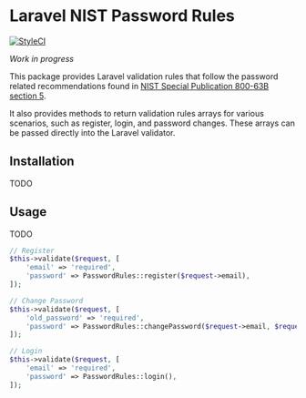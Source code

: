 # Laravel NIST Password Rules

[![StyleCI](https://github.styleci.io/repos/154853082/shield?branch=master)](https://github.styleci.io/repos/154853082)

*Work in progress*

This package provides Laravel validation rules that follow the password related
recommendations found in [NIST Special Publication 800-63B section 5](https://pages.nist.gov/800-63-3/sp800-63b.html#sec5).

It also provides methods to return validation rules arrays for various 
scenarios, such as register, login, and password changes. These arrays can
be passed directly into the Laravel validator. 

## Installation

TODO

## Usage

TODO

```php
// Register
$this->validate($request, [
    'email' => 'required',
    'password' => PasswordRules::register($request->email),
]);

// Change Password
$this->validate($request, [
    'old_password' => 'required',
    'password' => PasswordRules::changePassword($request->email, $request->old_password),
]);

// Login
$this->validate($request, [
    'email' => 'required',
    'password' => PasswordRules::login(),
]);
```
